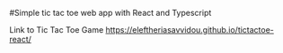 #Simple tic tac toe web app with React and Typescript

Link to Tic Tac Toe Game
https://eleftheriasavvidou.github.io/tictactoe-react/
